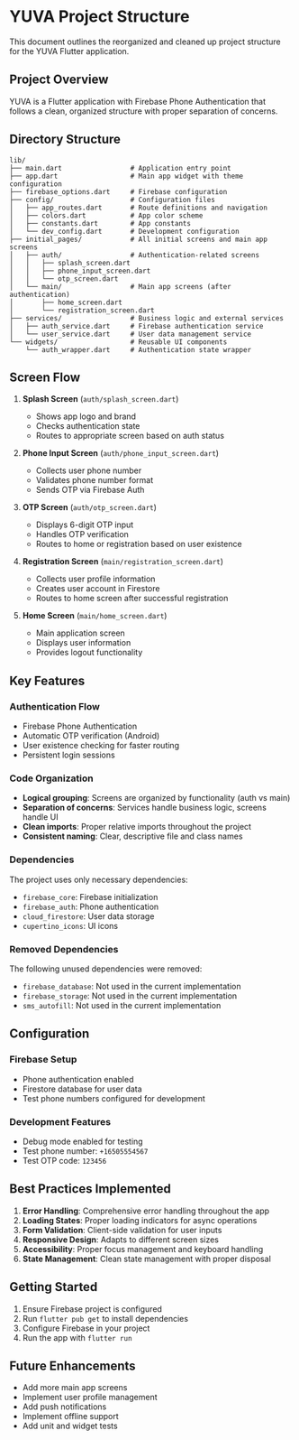 # YUVA Project Structure

This document outlines the reorganized and cleaned up project structure for the YUVA Flutter application.

## Project Overview

YUVA is a Flutter application with Firebase Phone Authentication that follows a clean, organized structure with proper separation of concerns.

## Directory Structure

```
lib/
├── main.dart                 # Application entry point
├── app.dart                  # Main app widget with theme configuration
├── firebase_options.dart     # Firebase configuration
├── config/                   # Configuration files
│   ├── app_routes.dart       # Route definitions and navigation
│   ├── colors.dart           # App color scheme
│   ├── constants.dart        # App constants
│   └── dev_config.dart       # Development configuration
├── initial_pages/            # All initial screens and main app screens
│   ├── auth/                 # Authentication-related screens
│   │   ├── splash_screen.dart
│   │   ├── phone_input_screen.dart
│   │   └── otp_screen.dart
│   └── main/                 # Main app screens (after authentication)
│       ├── home_screen.dart
│       └── registration_screen.dart
├── services/                 # Business logic and external services
│   ├── auth_service.dart     # Firebase authentication service
│   └── user_service.dart     # User data management service
└── widgets/                  # Reusable UI components
    └── auth_wrapper.dart     # Authentication state wrapper
```

## Screen Flow

1. **Splash Screen** (`auth/splash_screen.dart`)
   - Shows app logo and brand
   - Checks authentication state
   - Routes to appropriate screen based on auth status

2. **Phone Input Screen** (`auth/phone_input_screen.dart`)
   - Collects user phone number
   - Validates phone number format
   - Sends OTP via Firebase Auth

3. **OTP Screen** (`auth/otp_screen.dart`)
   - Displays 6-digit OTP input
   - Handles OTP verification
   - Routes to home or registration based on user existence

4. **Registration Screen** (`main/registration_screen.dart`)
   - Collects user profile information
   - Creates user account in Firestore
   - Routes to home screen after successful registration

5. **Home Screen** (`main/home_screen.dart`)
   - Main application screen
   - Displays user information
   - Provides logout functionality

## Key Features

### Authentication Flow
- Firebase Phone Authentication
- Automatic OTP verification (Android)
- User existence checking for faster routing
- Persistent login sessions

### Code Organization
- **Logical grouping**: Screens are organized by functionality (auth vs main)
- **Separation of concerns**: Services handle business logic, screens handle UI
- **Clean imports**: Proper relative imports throughout the project
- **Consistent naming**: Clear, descriptive file and class names

### Dependencies
The project uses only necessary dependencies:
- `firebase_core`: Firebase initialization
- `firebase_auth`: Phone authentication
- `cloud_firestore`: User data storage
- `cupertino_icons`: UI icons

### Removed Dependencies
The following unused dependencies were removed:
- `firebase_database`: Not used in the current implementation
- `firebase_storage`: Not used in the current implementation
- `sms_autofill`: Not used in the current implementation

## Configuration

### Firebase Setup
- Phone authentication enabled
- Firestore database for user data
- Test phone numbers configured for development

### Development Features
- Debug mode enabled for testing
- Test phone number: `+16505554567`
- Test OTP code: `123456`

## Best Practices Implemented

1. **Error Handling**: Comprehensive error handling throughout the app
2. **Loading States**: Proper loading indicators for async operations
3. **Form Validation**: Client-side validation for user inputs
4. **Responsive Design**: Adapts to different screen sizes
5. **Accessibility**: Proper focus management and keyboard handling
6. **State Management**: Clean state management with proper disposal

## Getting Started

1. Ensure Firebase project is configured
2. Run `flutter pub get` to install dependencies
3. Configure Firebase in your project
4. Run the app with `flutter run`

## Future Enhancements

- Add more main app screens
- Implement user profile management
- Add push notifications
- Implement offline support
- Add unit and widget tests 